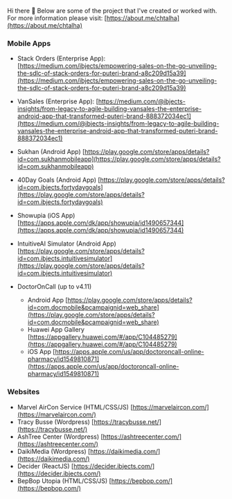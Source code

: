 Hi there 👋 Below are some of the project that I've created or worked with. For more information please visit: [https://about.me/chtalha](https://about.me/chtalha)

### Mobile Apps
- Stack Orders (Enterprise App): [https://medium.com/ibjects/empowering-sales-on-the-go-unveiling-the-sdlc-of-stack-orders-for-puteri-brand-a8c209d15a39](https://medium.com/ibjects/empowering-sales-on-the-go-unveiling-the-sdlc-of-stack-orders-for-puteri-brand-a8c209d15a39)
- VanSales (Enterprise App): [https://medium.com/@ibjects-insights/from-legacy-to-agile-building-vansales-the-enterprise-android-app-that-transformed-puteri-brand-888372034ec1](https://medium.com/@ibjects-insights/from-legacy-to-agile-building-vansales-the-enterprise-android-app-that-transformed-puteri-brand-888372034ec1)
- Sukhan (Android App) [https://play.google.com/store/apps/details?id=com.sukhanmobileapp](https://play.google.com/store/apps/details?id=com.sukhanmobileapp)
- 40Day Goals (Android App) [https://play.google.com/store/apps/details?id=com.ibjects.fortydaygoals](https://play.google.com/store/apps/details?id=com.ibjects.fortydaygoals)
- Showupia (iOS App) [https://apps.apple.com/dk/app/showupia/id1490657344](https://apps.apple.com/dk/app/showupia/id1490657344)
- IntuitiveAI Simulator (Android App) [https://play.google.com/store/apps/details?id=com.ibjects.intuitivesimulator](https://play.google.com/store/apps/details?id=com.ibjects.intuitivesimulator)

- DoctorOnCall (up to v4.11)
  - Android App [https://play.google.com/store/apps/details?id=com.docmobile&pcampaignid=web_share](https://play.google.com/store/apps/details?id=com.docmobile&pcampaignid=web_share)
  - Huawei App Gallery [https://appgallery.huawei.com/#/app/C104485279](https://appgallery.huawei.com/#/app/C104485279)
  - iOS App [https://apps.apple.com/us/app/doctoroncall-online-pharmacy/id1549810871](https://apps.apple.com/us/app/doctoroncall-online-pharmacy/id1549810871)

### Websites
- Marvel AirCon Service (HTML/CSS/JS) [https://marvelaircon.com/](https://marvelaircon.com/)
- Tracy Busse (Wordpress) [https://tracybusse.net/](https://tracybusse.net/)
- AshTree Center (Wordpress) [https://ashtreecenter.com/](https://ashtreecenter.com/)
- DaikiMedia (Wordpress) [https://daikimedia.com/](https://daikimedia.com/)
- Decider (ReactJS) [https://decider.ibjects.com/](https://decider.ibjects.com/)
- BepBop Utopia (HTML/CSS/JS) [https://bepbop.com/](https://bepbop.com/)



<!--
**thechaudharysab/thechaudharysab** is a ✨ _special_ ✨ repository because its `README.md` (this file) appears on your GitHub profile.

Here are some ideas to get you started:

- 🔭 I’m currently working on ...
- 🌱 I’m currently learning ...
- 👯 I’m looking to collaborate on ...
- 🤔 I’m looking for help with ...
- 💬 Ask me about ...
- 📫 How to reach me: ...
- 😄 Pronouns: ...
- ⚡ Fun fact: ...
-->
